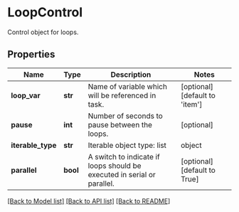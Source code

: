 # LoopControl

Control object for loops.
## Properties
Name | Type | Description | Notes
------------ | ------------- | ------------- | -------------
**loop_var** | **str** | Name of variable which will be referenced in task. | [optional] [default to 'item']
**pause** | **int** | Number of seconds to pause between the loops. | [optional] 
**iterable_type** | **str** | Iterable object type: list | object | [optional] [default to 'list']
**parallel** | **bool** | A switch to indicate if loops should be executed in serial or parallel. | [optional] [default to True]

[[Back to Model list]](../README.md#documentation-for-models) [[Back to API list]](../README.md#documentation-for-api-endpoints) [[Back to README]](../README.md)


